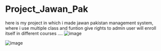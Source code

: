 # Project_Jawan_Pak
here is my project in which i made jawan pakistan management system, where i use multiple class and funtion give rights to admin user will enroll itself in different courses ....
![image](https://github.com/user-attachments/assets/b4cc7b3e-4dba-419b-b025-4ce6997f1f35)



![image](https://github.com/user-attachments/assets/865d9a98-688c-4779-a4a8-8f1372bfd304)


